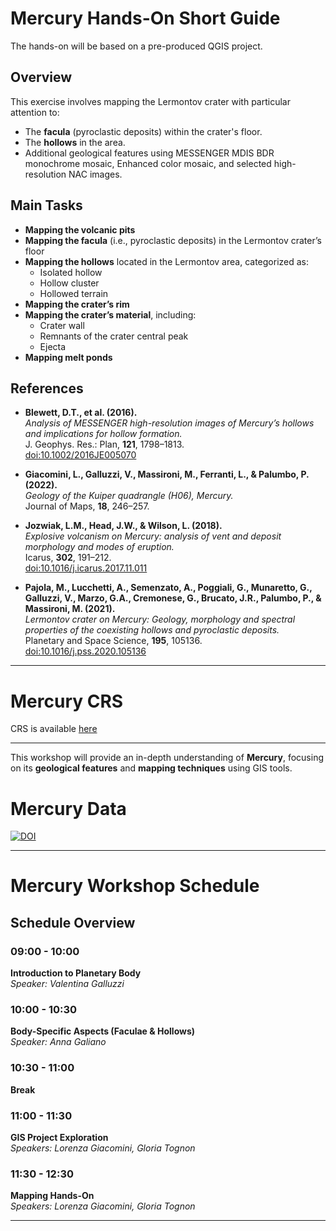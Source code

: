# Mercury Hands-On Short Guide

The hands-on will be based on a pre-produced QGIS project.

## Overview

This exercise involves mapping the Lermontov crater with particular attention to:
- The **facula** (pyroclastic deposits) within the crater's floor.
- The **hollows** in the area.
- Additional geological features using MESSENGER MDIS BDR monochrome mosaic, Enhanced color mosaic, and selected high-resolution NAC images.

## Main Tasks

- **Mapping the volcanic pits**
- **Mapping the facula** (i.e., pyroclastic deposits) in the Lermontov crater’s floor
- **Mapping the hollows** located in the Lermontov area, categorized as:
  - Isolated hollow
  - Hollow cluster
  - Hollowed terrain
- **Mapping the crater’s rim**
- **Mapping the crater’s material**, including:
  - Crater wall
  - Remnants of the crater central peak
  - Ejecta
- **Mapping melt ponds**

## References

- **Blewett, D.T., et al. (2016).**  
  *Analysis of MESSENGER high-resolution images of Mercury’s hollows and implications for hollow formation.*  
  J. Geophys. Res.: Plan, **121**, 1798–1813.  
  [doi:10.1002/2016JE005070](https://doi.org/10.1002/2016JE005070)

- **Giacomini, L., Galluzzi, V., Massironi, M., Ferranti, L., & Palumbo, P. (2022).**  
  *Geology of the Kuiper quadrangle (H06), Mercury.*  
  Journal of Maps, **18**, 246–257.

- **Jozwiak, L.M., Head, J.W., & Wilson, L. (2018).**  
  *Explosive volcanism on Mercury: analysis of vent and deposit morphology and modes of eruption.*  
  Icarus, **302**, 191–212.  
  [doi:10.1016/j.icarus.2017.11.011](https://doi.org/10.1016/j.icarus.2017.11.011)

- **Pajola, M., Lucchetti, A., Semenzato, A., Poggiali, G., Munaretto, G., Galluzzi, V., Marzo, G.A., Cremonese, G., Brucato, J.R., Palumbo, P., & Massironi, M. (2021).**  
  *Lermontov crater on Mercury: Geology, morphology and spectral properties of the coexisting hollows and pyroclastic deposits.*  
  Planetary and Space Science, **195**, 105136.  
  [doi:10.1016/j.pss.2020.105136](https://doi.org/10.1016/j.pss.2020.105136)
---
# Mercury CRS

CRS is available [here](https://github.com/europlanet-gmap/winter-school-2025/tree/main/crs#mercury-mapping-project)

---
This workshop will provide an in-depth understanding of **Mercury**, focusing on its **geological features** and **mapping techniques** using GIS tools.

# Mercury Data

[![DOI](https://zenodo.org/badge/DOI/10.5281/zenodo.14755384.svg)](https://doi.org/10.5281/zenodo.14755384)

-----------------------

# Mercury Workshop Schedule

## Schedule Overview

### **09:00 - 10:00**  
**Introduction to Planetary Body**  
*Speaker: Valentina Galluzzi*  

### **10:00 - 10:30**  
**Body-Specific Aspects (Faculae & Hollows)**  
*Speaker: Anna Galiano*  

### **10:30 - 11:00**  
**Break**  

### **11:00 - 11:30**  
**GIS Project Exploration**  
*Speakers: Lorenza Giacomini, Gloria Tognon*  

### **11:30 - 12:30**  
**Mapping Hands-On**  
*Speakers: Lorenza Giacomini, Gloria Tognon*  

---

